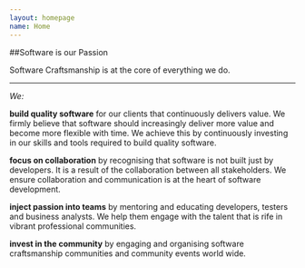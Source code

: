 ```yaml
---
layout: homepage
name: Home
---
```


##Software is our Passion

Software Craftsmanship is at the core of everything we do.

- - -
*We:*

**build quality software** for our clients that continuously delivers value. We firmly believe that software should increasingly deliver more value and become more flexible with time. We achieve this by continuously investing in our skills and tools required to build quality software.

**focus on collaboration** by recognising that software is not built just by developers. It is a result of the collaboration between all stakeholders. We ensure collaboration and communication is at the heart of software development.

**inject passion into teams** by mentoring and educating developers, testers and business analysts. We help them engage with the talent that is rife in vibrant professional communities.

**invest in the community** by engaging and organising software craftsmanship communities and community events world wide.



